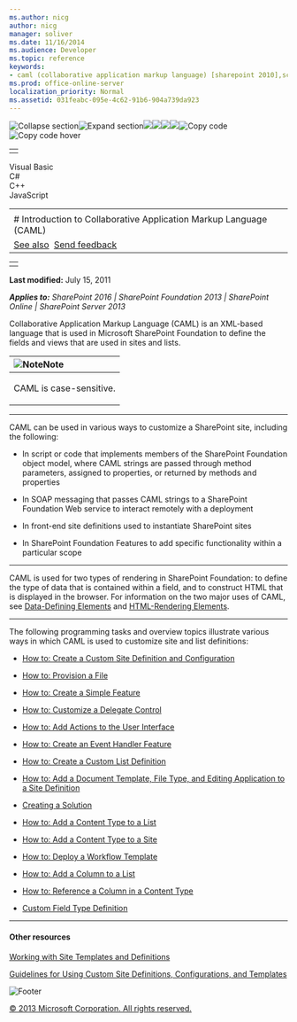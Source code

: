 ```yaml
---
ms.author: nicg
author: nicg
manager: soliver
ms.date: 11/16/2014
ms.audience: Developer
ms.topic: reference
keywords:
- caml (collaborative application markup language) [sharepoint 2010],schemas [SharePoint 2010], CAML,Collaborative Application Markup Language (CAML) [SharePoint 2010]
ms.prod: office-online-server
localization_priority: Normal
ms.assetid: 031feabc-095e-4c62-91b6-904a739da923
---
```


![Collapse
section](../icons/collapse_all.gif "Collapse section")![Expand
section](../icons/expand_all.gif "Expand section")![](../icons/collapse_all.gif)![](../icons/expand_all.gif)![](../icons/dropdown.gif)![](../icons/dropdownHover.gif)![Copy
code](../icons/copycode.gif "Copy code")![Copy code
hover](../icons/copycodeHighlight.gif "Copy code hover")
<table>
<tbody>
<tr class="odd">
<td align="left"></td>
</tr>
</tbody>
</table>

Visual Basic  
C\#  
C++  
JavaScript  

<table>
<tbody>
<tr class="odd">
<td align="left"><span id="runningHeaderText"></span></td>
</tr>
<tr class="even">
<td align="left"># Introduction to Collaborative Application Markup Language (CAML)</td>
</tr>
<tr class="odd">
<td align="left"><a href="#seeAlsoToggle">See also</a>  <span id="headfeedbackarea" class="feedbackhead"><a href="javascript:SubmitFeedback(&#39;docthis@Microsoft.com&#39;,&#39;&#39;,&#39;&#39;,&#39;&#39;,&#39;1.0.18082.1225&#39;,&#39;%0\dThank%20you%20for%20your%20feedback.%20The%20developer%20writing%20teams%20use%20your%20feedback%20to%20improve%20documentation.%20While%20we%20are%20reviewing%20your%20feedback,%20we%20may%20send%20you%20e-mail%20to%20ask%20for%20clarification%20or%20feedback%20on%20a%20solution.%20We%20do%20not%20use%20your%20e-mail%20address%20for%20any%20other%20purpose%20and%20we%20delete%20it%20after%20we%20finish%20our%20review.%0\AFor%20further%20information%20about%20the%20privacy%20policies%20of%20Microsoft,%20please%20see%20http://privacy.microsoft.com/en-us/default.aspx.%0\A%0\d&#39;,&#39;Customer%20feedback&#39;);">Send feedback</a></span></td>
</tr>
</tbody>
</table>

<table>
<colgroup>
<col width="100%" />
</colgroup>
<tbody>
<tr class="odd">
<td align="left"></td>
</tr>
</tbody>
</table>

**Last modified:** July 15, 2011

***Applies to:** SharePoint 2016 | SharePoint Foundation 2013 |
SharePoint Online | SharePoint Server 2013*

Collaborative Application Markup Language (CAML) is an XML-based
language that is used in Microsoft SharePoint Foundation to define the
fields and views that are used in sites and lists.

<table>
<colgroup>
<col width="100%" />
</colgroup>
<thead>
<tr class="header">
<th align="left"><img src="../icons/alert_note.gif" title="Note" alt="Note" /><strong>Note</strong></th>
</tr>
</thead>
<tbody>
<tr class="odd">
<td align="left"><p>CAML is case-sensitive.</p></td>
</tr>
</tbody>
</table>


-----------------------------------------------------------------------------------------------------------------------------------------------------------------------------------------------------------------

CAML can be used in various ways to customize a SharePoint site,
including the following:

-   In script or code that implements members of the SharePoint
    Foundation object model, where CAML strings are passed through
    method parameters, assigned to properties, or returned by methods
    and properties

-   In SOAP messaging that passes CAML strings to a SharePoint
    Foundation Web service to interact remotely with a deployment

-   In front-end site definitions used to instantiate SharePoint sites

-   In SharePoint Foundation Features to add specific functionality
    within a particular scope


--------------------------------------------------------------------------------------------------------------------------------------------------------------------------------------------------------

CAML is used for two types of rendering in SharePoint Foundation: to
define the type of data that is contained within a field, and to
construct HTML that is displayed in the browser. For information on the
two major uses of CAML, see <span sdata="link">[Data-Defining
Elements](data-defining-elements.htm)</span> and <span
sdata="link">[HTML-Rendering
Elements](html-rendering-elements.htm)</span>.


----------------------------------------------------------------------------------------------------------------------------------------------------------------------------------------------------------

The following programming tasks and overview topics illustrate various
ways in which CAML is used to customize site and list definitions:

-   [How to: Create a Custom Site Definition and
    Configuration](http://msdn.microsoft.com/library/62b0552d-b7a7-4856-b906-c7bcb3155792(Office.15).aspx)

-   [How to: Provision a
    File](http://msdn.microsoft.com/library/438d5a75-7f39-4fa9-a365-d86e8ba967b6(Office.15).aspx)

-   [How to: Create a Simple
    Feature](http://msdn.microsoft.com/library/c7dc2cfb-0cfa-44d8-b95f-4b95b1847e18(Office.15).aspx)

-   [How to: Customize a Delegate
    Control](http://msdn.microsoft.com/library/9db44a39-33df-43d9-b873-3b41310090af(Office.15).aspx)

-   [How to: Add Actions to the User
    Interface](http://msdn.microsoft.com/library/b2403912-161d-408f-90ae-6b95c014d054(Office.15).aspx)

-   [How to: Create an Event Handler
    Feature](http://msdn.microsoft.com/library/4f70b1ea-dafe-4068-a6b0-55402b7618dc(Office.15).aspx)

-   [How to: Create a Custom List
    Definition](http://msdn.microsoft.com/library/6f0aed4a-d80a-4e42-8f12-c6b83c8cc207(Office.15).aspx)

-   [How to: Add a Document Template, File Type, and Editing Application
    to a Site
    Definition](http://msdn.microsoft.com/library/09503b28-df8c-4e22-b4f8-7272fd1dac2b(Office.15).aspx)

-   [Creating a
    Solution](http://msdn.microsoft.com/library/74e59a33-4e52-4282-99aa-0d17c322fa70(Office.15).aspx)

-   [How to: Add a Content Type to a
    List](http://msdn.microsoft.com/library/5ae6e295-a406-4f90-920f-030c0dfcd666(Office.15).aspx)

-   [How to: Add a Content Type to a
    Site](http://msdn.microsoft.com/library/8c448bfb-4036-451c-ac7d-2eccf13ccd5e(Office.15).aspx)

-   [How to: Deploy a Workflow
    Template](http://msdn.microsoft.com/library/ce2d465e-55cf-4465-8c98-c1c7c7a37e68(Office.15).aspx)

-   [How to: Add a Column to a
    List](http://msdn.microsoft.com/library/01ca58dc-2158-4526-a72d-036aaa2e6258(Office.15).aspx)

-   [How to: Reference a Column in a Content
    Type](http://msdn.microsoft.com/library/532c0174-a347-4ce2-8e5a-e129cdbe09f2(Office.15).aspx)

-   [Custom Field Type
    Definition](http://msdn.microsoft.com/library/b3315997-671f-4c29-9518-48cc4592f205(Office.15).aspx)


-------------------------------------------------------------------------------------------------------------------------------------------------------------------------------------------

#### Other resources

[Working with Site Templates and
Definitions](http://msdn.microsoft.com/library/1edf6d4d-eddb-4cb5-9034-ed394e8a3e01(Office.15).aspx)

[Guidelines for Using Custom Site Definitions, Configurations, and
Templates](http://msdn.microsoft.com/library/bc4e01b7-2aca-4cce-8bfa-4b647f95ff1d(Office.15).aspx)

![Footer](../icons/footer.gif "Footer")

[© 2013 Microsoft Corporation. All rights
reserved.](office-2013-documentation-copyright-notice.htm)



